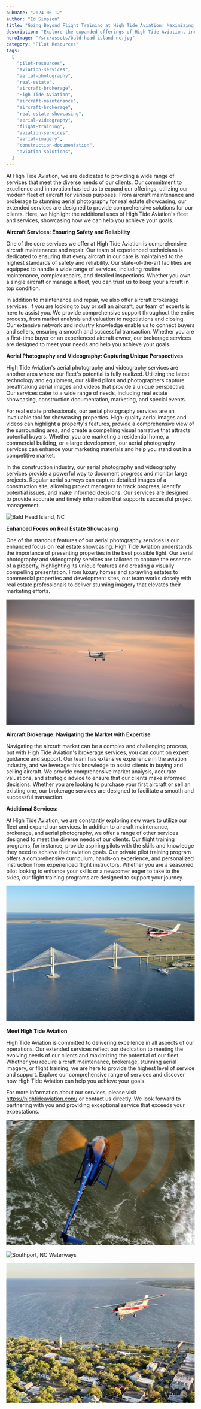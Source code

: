 ```yaml
---
pubDate: "2024-06-12"
author: "Ed Simpson"
title: "Going Beyond Flight Training at High Tide Aviation: Maximizing the Potential of Our Fleet"
description: "Explore the expanded offerings of High Tide Aviation, including enhanced aircraft services, aerial photography for real estate showcasing, and comprehensive flight training programs. Learn how our fleet's potential is fully realized to meet diverse client needs."
heroImage: "/src/assets/bald-head-island-nc.jpg"
category: "Pilot Resources"
tags:
  [
    "pilot-resources",
    "aviation-services",
    "aerial-photography",
    "real-estate",
    "aircraft-brokerage",
    "High-Tide-Aviation",
    "aircraft-maintenance",
    "aircraft-brokerage",
    "real-estate-showcasing",
    "aerial-videography",
    "flight-training",
    "aviation-services",
    "aerial-imagery",
    "construction-documentation",
    "aviation-solutions",
  ]
---
```


At High Tide Aviation, we are dedicated to providing a wide range of services that meet the diverse needs of our clients. Our commitment to excellence and innovation has led us to expand our offerings, utilizing our modern fleet of aircraft for various purposes. From aircraft maintenance and brokerage to stunning aerial photography for real estate showcasing, our extended services are designed to provide comprehensive solutions for our clients. Here, we highlight the additional uses of High Tide Aviation's fleet and services, showcasing how we can help you achieve your goals.

**Aircraft Services: Ensuring Safety and Reliability**

One of the core services we offer at High Tide Aviation is comprehensive aircraft maintenance and repair. Our team of experienced technicians is dedicated to ensuring that every aircraft in our care is maintained to the highest standards of safety and reliability. Our state-of-the-art facilities are equipped to handle a wide range of services, including routine maintenance, complex repairs, and detailed inspections. Whether you own a single aircraft or manage a fleet, you can trust us to keep your aircraft in top condition.

In addition to maintenance and repair, we also offer aircraft brokerage services. If you are looking to buy or sell an aircraft, our team of experts is here to assist you. We provide comprehensive support throughout the entire process, from market analysis and valuation to negotiations and closing. Our extensive network and industry knowledge enable us to connect buyers and sellers, ensuring a smooth and successful transaction. Whether you are a first-time buyer or an experienced aircraft owner, our brokerage services are designed to meet your needs and help you achieve your goals.

**Aerial Photography and Videography: Capturing Unique Perspectives**

High Tide Aviation's aerial photography and videography services are another area where our fleet's potential is fully realized. Utilizing the latest technology and equipment, our skilled pilots and photographers capture breathtaking aerial images and videos that provide a unique perspective. Our services cater to a wide range of needs, including real estate showcasing, construction documentation, marketing, and special events.

For real estate professionals, our aerial photography services are an invaluable tool for showcasing properties. High-quality aerial images and videos can highlight a property's features, provide a comprehensive view of the surrounding area, and create a compelling visual narrative that attracts potential buyers. Whether you are marketing a residential home, a commercial building, or a large development, our aerial photography services can enhance your marketing materials and help you stand out in a competitive market.

In the construction industry, our aerial photography and videography services provide a powerful way to document progress and monitor large projects. Regular aerial surveys can capture detailed images of a construction site, allowing project managers to track progress, identify potential issues, and make informed decisions. Our services are designed to provide accurate and timely information that supports successful project management.

![Bald Head Island, NC](../../assets/bald-head-island-nc.jpg)

**Enhanced Focus on Real Estate Showcasing**

One of the standout features of our aerial photography services is our enhanced focus on real estate showcasing. High Tide Aviation understands the importance of presenting properties in the best possible light. Our aerial photography and videography services are tailored to capture the essence of a property, highlighting its unique features and creating a visually compelling presentation. From luxury homes and sprawling estates to commercial properties and development sites, our team works closely with real estate professionals to deliver stunning imagery that elevates their marketing efforts.

![Cessna 172 Flying Over St. Simons Island](../../assets/cessna-172-flying-over-st-simons-island.jpg)

**Aircraft Brokerage: Navigating the Market with Expertise**

Navigating the aircraft market can be a complex and challenging process, but with High Tide Aviation's brokerage services, you can count on expert guidance and support. Our team has extensive experience in the aviation industry, and we leverage this knowledge to assist clients in buying and selling aircraft. We provide comprehensive market analysis, accurate valuations, and strategic advice to ensure that our clients make informed decisions. Whether you are looking to purchase your first aircraft or sell an existing one, our brokerage services are designed to facilitate a smooth and successful transaction.

**Additional Services:**

At High Tide Aviation, we are constantly exploring new ways to utilize our fleet and expand our services. In addition to aircraft maintenance, brokerage, and aerial photography, we offer a range of other services designed to meet the diverse needs of our clients. Our flight training programs, for instance, provide aspiring pilots with the skills and knowledge they need to achieve their aviation goals. Our private pilot training program offers a comprehensive curriculum, hands-on experience, and personalized instruction from experienced flight instructors. Whether you are a seasoned pilot looking to enhance your skills or a newcomer eager to take to the skies, our flight training programs are designed to support your journey.

![Flying Over St. Simons Island, GA](../../assets/flying-over-st-simons-island-ga.jpeg)

**Meet High Tide Aviation**

High Tide Aviation is committed to delivering excellence in all aspects of our operations. Our extended services reflect our dedication to meeting the evolving needs of our clients and maximizing the potential of our fleet. Whether you require aircraft maintenance, brokerage, stunning aerial imagery, or flight training, we are here to provide the highest level of service and support. Explore our comprehensive range of services and discover how High Tide Aviation can help you achieve your goals.

For more information about our services, please visit https://hightideaviation.com/ or contact us directly. We look forward to partnering with you and providing exceptional service that exceeds your expectations.

![Robinson 44 Helicopter Flying Over the Carolina Coastline](../../assets/robinson-44-helicopter-flying-over-the-carolina-coastline.jpg)

![Southport, NC Waterways](../../assets/southport-nc-waterways.jpg)

![St. Simons Island Flyover High Tide Aviation](../../assets/st-simons-island-flyover-high-tide-aviation.jpeg)
